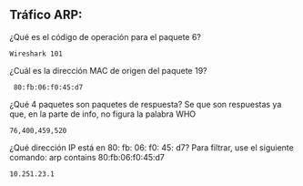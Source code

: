 ## Tráfico ARP:

¿Qué es el código de operación para el paquete 6?
 
    Wireshark 101

¿Cuál es la dirección MAC de origen del paquete 19?
 
     80:fb:06:f0:45:d7

¿Qué 4 paquetes son paquetes de respuesta?
Se que son respuestas ya que, en la parte de info, no figura la palabra WHO
 
    76,400,459,520

¿Qué dirección IP está en 80: fb: 06: f0: 45: d7?
Para filtrar, use el siguiente comando:
arp contains 80:fb:06:f0:45:d7

    10.251.23.1
